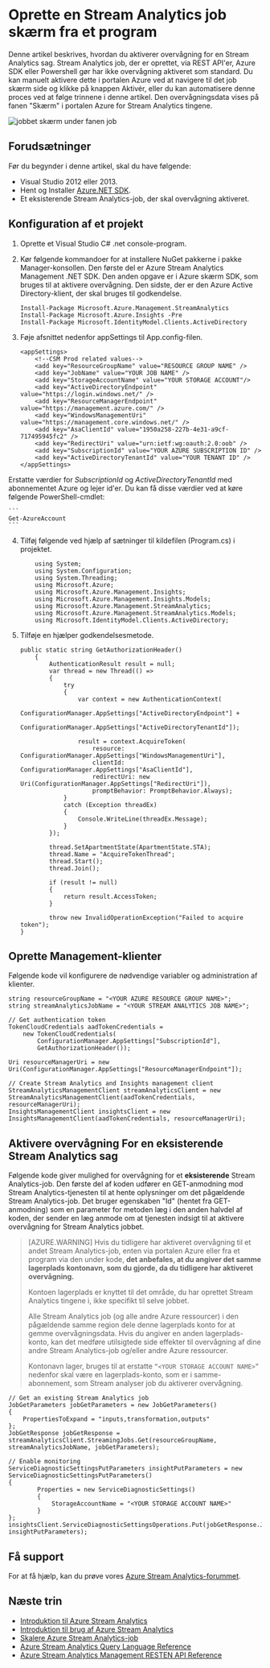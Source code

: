 <properties
    pageTitle="ved hjælp af programmering overvåge job på Stream Analytics | Microsoft Azure"
    description="Lær at overvåge Stream Analytics-job, der er oprettet via REST API'er, Azure SDK eller Powershell fra et program."
    keywords=".NET skærm, jobbet skærm, overvågning app"
    services="stream-analytics"
    documentationCenter=""
    authors="jeffstokes72"
    manager="jhubbard"
    editor="cgronlun"/>

<tags
    ms.service="stream-analytics"
    ms.devlang="na"
    ms.topic="article"
    ms.tgt_pltfrm="na"
    ms.workload="data-services"
    ms.date="09/26/2016"
    ms.author="jeffstok"/>


# <a name="programmatically-create-a-stream-analytics-job-monitor"></a>Oprette en Stream Analytics job skærm fra et program
 Denne artikel beskrives, hvordan du aktiverer overvågning for en Stream Analytics sag. Stream Analytics job, der er oprettet, via REST API'er, Azure SDK eller Powershell gør har ikke overvågning aktiveret som standard.  Du kan manuelt aktivere dette i portalen Azure ved at navigere til det job skærm side og klikke på knappen Aktivér, eller du kan automatisere denne proces ved at følge trinnene i denne artikel. Den overvågningsdata vises på fanen "Skærm" i portalen Azure for Stream Analytics tingene.

![jobbet skærm under fanen job](./media/stream-analytics-monitor-jobs/stream-analytics-monitor-jobs-tab.png)

## <a name="prerequisites"></a>Forudsætninger
Før du begynder i denne artikel, skal du have følgende:

- Visual Studio 2012 eller 2013.
- Hent og Installer [Azure.NET SDK](https://azure.microsoft.com/downloads/).
- Et eksisterende Stream Analytics-job, der skal overvågning aktiveret.

## <a name="setup-a-project"></a>Konfiguration af et projekt

1.  Oprette et Visual Studio C# .net console-program.
2.  Kør følgende kommandoer for at installere NuGet pakkerne i pakke Manager-konsollen. Den første del er Azure Stream Analytics Management .NET SDK. Den anden opgave er i Azure skærm SDK, som bruges til at aktivere overvågning. Den sidste, der er den Azure Active Directory-klient, der skal bruges til godkendelse.

    ```
    Install-Package Microsoft.Azure.Management.StreamAnalytics
    Install-Package Microsoft.Azure.Insights -Pre
    Install-Package Microsoft.IdentityModel.Clients.ActiveDirectory
    ```

3.  Føje afsnittet nedenfor appSettings til App.config-filen.

    ```
    <appSettings>
        <!--CSM Prod related values-->
        <add key="ResourceGroupName" value="RESOURCE GROUP NAME" />
        <add key="JobName" value="YOUR JOB NAME" />
        <add key="StorageAccountName" value="YOUR STORAGE ACCOUNT"/>
        <add key="ActiveDirectoryEndpoint" value="https://login.windows.net/" />
        <add key="ResourceManagerEndpoint" value="https://management.azure.com/" />
        <add key="WindowsManagementUri" value="https://management.core.windows.net/" />
        <add key="AsaClientId" value="1950a258-227b-4e31-a9cf-717495945fc2" />
        <add key="RedirectUri" value="urn:ietf:wg:oauth:2.0:oob" />
        <add key="SubscriptionId" value="YOUR AZURE SUBSCRIPTION ID" />
        <add key="ActiveDirectoryTenantId" value="YOUR TENANT ID" />
    </appSettings>
    ```
Erstatte værdier for *SubscriptionId* og *ActiveDirectoryTenantId* med abonnementet Azure og lejer id'er. Du kan få disse værdier ved at køre følgende PowerShell-cmdlet:

    ```
    Get-AzureAccount
    ```
4.  Tilføj følgende ved hjælp af sætninger til kildefilen (Program.cs) i projektet.

    ```
        using System;
        using System.Configuration;
        using System.Threading;
        using Microsoft.Azure;
        using Microsoft.Azure.Management.Insights;
        using Microsoft.Azure.Management.Insights.Models;
        using Microsoft.Azure.Management.StreamAnalytics;
        using Microsoft.Azure.Management.StreamAnalytics.Models;
        using Microsoft.IdentityModel.Clients.ActiveDirectory;
    ```
5.  Tilføje en hjælper godkendelsesmetode.

        public static string GetAuthorizationHeader()
            {
                AuthenticationResult result = null;
                var thread = new Thread(() =>
                {
                    try
                    {
                        var context = new AuthenticationContext(
                            ConfigurationManager.AppSettings["ActiveDirectoryEndpoint"] +
                            ConfigurationManager.AppSettings["ActiveDirectoryTenantId"]);

                        result = context.AcquireToken(
                            resource: ConfigurationManager.AppSettings["WindowsManagementUri"],
                            clientId: ConfigurationManager.AppSettings["AsaClientId"],
                            redirectUri: new Uri(ConfigurationManager.AppSettings["RedirectUri"]),
                            promptBehavior: PromptBehavior.Always);
                    }
                    catch (Exception threadEx)
                    {
                        Console.WriteLine(threadEx.Message);
                    }
                });

                thread.SetApartmentState(ApartmentState.STA);
                thread.Name = "AcquireTokenThread";
                thread.Start();
                thread.Join();

                if (result != null)
                {
                    return result.AccessToken;
                }

                throw new InvalidOperationException("Failed to acquire token");
        }

## <a name="create-management-clients"></a>Oprette Management-klienter
Følgende kode vil konfigurere de nødvendige variabler og administration af klienter.

    string resourceGroupName = "<YOUR AZURE RESOURCE GROUP NAME>";
    string streamAnalyticsJobName = "<YOUR STREAM ANALYTICS JOB NAME>";

    // Get authentication token
    TokenCloudCredentials aadTokenCredentials =
        new TokenCloudCredentials(
            ConfigurationManager.AppSettings["SubscriptionId"],
            GetAuthorizationHeader());

    Uri resourceManagerUri = new
    Uri(ConfigurationManager.AppSettings["ResourceManagerEndpoint"]);

    // Create Stream Analytics and Insights management client
    StreamAnalyticsManagementClient streamAnalyticsClient = new
    StreamAnalyticsManagementClient(aadTokenCredentials, resourceManagerUri);
    InsightsManagementClient insightsClient = new
    InsightsManagementClient(aadTokenCredentials, resourceManagerUri);

## <a name="enable-monitoring-for-an-existing-stream-analytics-job"></a>Aktivere overvågning For en eksisterende Stream Analytics sag

Følgende kode giver mulighed for overvågning for et **eksisterende** Stream Analytics-job. Den første del af koden udfører en GET-anmodning mod Stream Analytics-tjenesten til at hente oplysninger om det pågældende Stream Analytics-job. Det bruger egenskaben "Id" (hentet fra GET-anmodning) som en parameter for metoden læg i den anden halvdel af koden, der sender en læg anmode om at tjenesten indsigt til at aktivere overvågning for Stream Analytics jobbet.

> [AZURE.WARNING]
> Hvis du tidligere har aktiveret overvågning til et andet Stream Analytics-job, enten via portalen Azure eller fra et program via den under kode, **det anbefales, at du angiver det samme lagerplads kontonavn, som du gjorde, da du tidligere har aktiveret overvågning.**
>
> Kontoen lagerplads er knyttet til det område, du har oprettet Stream Analytics tingene i, ikke specifikt til selve jobbet.
>
> Alle Stream Analytics job (og alle andre Azure ressourcer) i den pågældende samme region dele denne lagerplads konto for at gemme overvågningsdata. Hvis du angiver en anden lagerplads-konto, kan det medføre utilsigtede side effekter til overvågning af dine andre Stream Analytics-job og/eller andre Azure ressourcer.
>
> Kontonavn lager, bruges til at erstatte ```“<YOUR STORAGE ACCOUNT NAME>”``` nedenfor skal være en lagerplads-konto, som er i samme-abonnement, som Stream analyser job du aktiverer overvågning.

    // Get an existing Stream Analytics job
    JobGetParameters jobGetParameters = new JobGetParameters()
    {
        PropertiesToExpand = "inputs,transformation,outputs"
    };
    JobGetResponse jobGetResponse = streamAnalyticsClient.StreamingJobs.Get(resourceGroupName, streamAnalyticsJobName, jobGetParameters);

    // Enable monitoring
    ServiceDiagnosticSettingsPutParameters insightPutParameters = new ServiceDiagnosticSettingsPutParameters()
    {
            Properties = new ServiceDiagnosticSettings()
            {
                StorageAccountName = "<YOUR STORAGE ACCOUNT NAME>"
            }
    };
    insightsClient.ServiceDiagnosticSettingsOperations.Put(jobGetResponse.Job.Id, insightPutParameters);



## <a name="get-support"></a>Få support
For at få hjælp, kan du prøve vores [Azure Stream Analytics-forummet](https://social.msdn.microsoft.com/Forums/en-US/home?forum=AzureStreamAnalytics).


## <a name="next-steps"></a>Næste trin

- [Introduktion til Azure Stream Analytics](stream-analytics-introduction.md)
- [Introduktion til brug af Azure Stream Analytics](stream-analytics-get-started.md)
- [Skalere Azure Stream Analytics-job](stream-analytics-scale-jobs.md)
- [Azure Stream Analytics Query Language Reference](https://msdn.microsoft.com/library/azure/dn834998.aspx)
- [Azure Stream Analytics Management RESTEN API Reference](https://msdn.microsoft.com/library/azure/dn835031.aspx)
